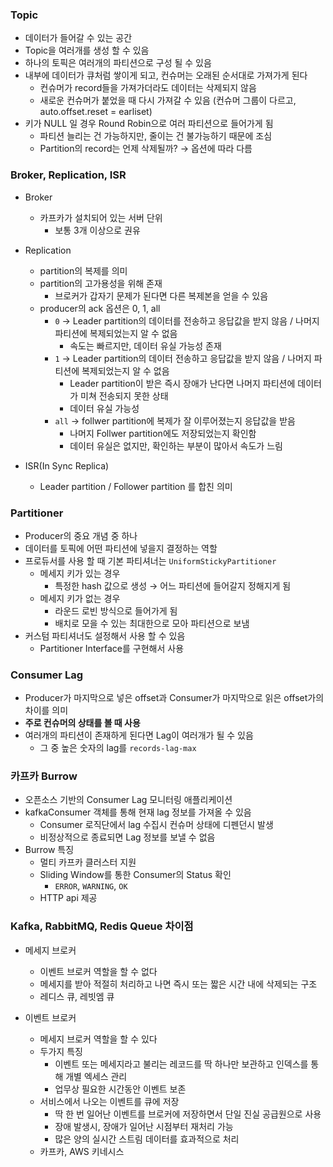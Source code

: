 ### Topic

- 데이터가 들어갈 수 있는 공간
- Topic을 여러개를 생성 할 수 있음
- 하나의 토픽은 여러개의 파티션으로 구성 될 수 있음
- 내부에 데이터가 큐처럼 쌓이게 되고, 컨슈머는 오래된 순서대로 가져가게 된다
    - 컨슈머가 record들을 가져가더라도 데이터는 삭제되지 않음
    - 새로운 컨슈머가 붙었을 때 다시 가져갈 수 있음 (컨슈머 그룹이 다르고, auto.offset.reset = earliset)
- 키가 NULL 일 경우 Round Robin으로 여러 파티션으로 들어가게 됨
    - 파티션 늘리는 건 가능하지만, 줄이는 건 불가능하기 때문에 조심
    - Partition의 record는 언제 삭제될까? → 옵션에 따라 다름

### Broker, Replication, ISR

- Broker
    - 카프카가 설치되어 있는 서버 단위
        - 보통 3개 이상으로 권유

- Replication
    - partition의 복제를 의미
    - partition의 고가용성을 위해 존재
        - 브로커가 갑자기 문제가 된다면 다른 복제본을 얻을 수 있음
    - producer의 ack 옵션은 0, 1, all
        - `0` → Leader partition의 데이터를 전송하고 응답값을 받지 않음 / 나머지 파티션에 복제되었는지 알 수 없음
            - 속도는 빠르지만, 데이터 유실 가능성 존재
        - `1` → Leader partition의 데이터 전송하고 응답값을 받지 않음 / 나머지 파티션에 복제되었는지 알 수 없음
            - Leader partition이 받은 즉시 장애가 난다면 나머지 파티션에 데이터가 미쳐 전송되지 못한 상태
            - 데이터 유실 가능성
        - `all` → follwer partition에 복제가 잘 이루어졌는지 응답값을 받음
            - 나머지 Follwer partition에도 저장되었는지 확인함
            - 데이터 유실은 없지만, 확인하는 부분이 많아서 속도가 느림
- ISR(In Sync Replica)
    - Leader partition / Follower partition 를 합친 의미

### Partitioner

- Producer의 중요 개념 중 하나
- 데이터를 토픽에 어떤 파티션에 넣을지 결정하는 역할
- 프로듀서를 사용 할 때 기본 파티셔너는 `UniformStickyPartitioner`
    - 메세지 키가 있는 경우
        - 특정한 hash 값으로 생성 → 어느 파티션에 들어갈지 정해지게 됨
    - 메세지 키가 없는 경우
        - 라운드 로빈 방식으로 들어가게 됨
        - 배치로 모을 수 있는 최대한으로 모아 파티션으로 보냄
- 커스텀 파티셔너도 설정해서 사용 할 수 있음
    - Partitioner Interface를 구현해서 사용

### Consumer Lag

- Producer가 마지막으로 넣은 offset과 Consumer가 마지막으로 읽은 offset가의 차이를 의미
- **주로 컨슈머의 상태를 볼 때 사용**
- 여러개의 파티션이 존재하게 된다면 Lag이 여러개가 될 수 있음
    - 그 중 높은 숫자의 lag를 `records-lag-max`

### 카프카 Burrow

- 오픈소스 기반의 Consumer Lag 모니터링 애플리케이션
- kafkaConsumer 객체를 통해 현재 lag 정보를 가져올 수 있음
    - Consumer 로직단에서 lag 수집시 컨슈머 상태에 디펜던시 발생
    - 비정상적으로 종료되면 Lag 정보를 보낼 수 없음
- Burrow 특징
    - 멀티 카프카 클러스터 지원
    - Sliding Window를 통한 Consumer의 Status 확인
        - `ERROR`, `WARNING`, `OK`
    - HTTP api 제공

### Kafka, RabbitMQ, Redis Queue 차이점

- 메세지 브로커
    - 이벤트 브로커 역할을 할 수 없다
    - 메세지를 받아 적절히 처리하고 나면 즉시 또는 짧은 시간 내에 삭제되는 구조
    - 레디스 큐, 레빗엠 큐

- 이벤트 브로커
    - 메세지 브로커 역할을 할 수 있다
    - 두가지 특징
        - 이벤트 또는 메세지라고 불리는 레코드를 딱 하나만 보관하고 인덱스를 통해 개별 엑세스 관리
        - 업무상 필요한 시간동안 이벤트 보존
    - 서비스에서 나오는 이벤트를 큐에 저장
        - 딱 한 번 일어난 이벤트를 브로커에 저장하면서 단일 진실 공급원으로 사용
        - 장애 발생시, 장애가 일어난 시점부터 재처리 가능
        - 많은 양의 실시간 스트림 데이터를 효과적으로 처리
    - 카프카, AWS 키네시스
